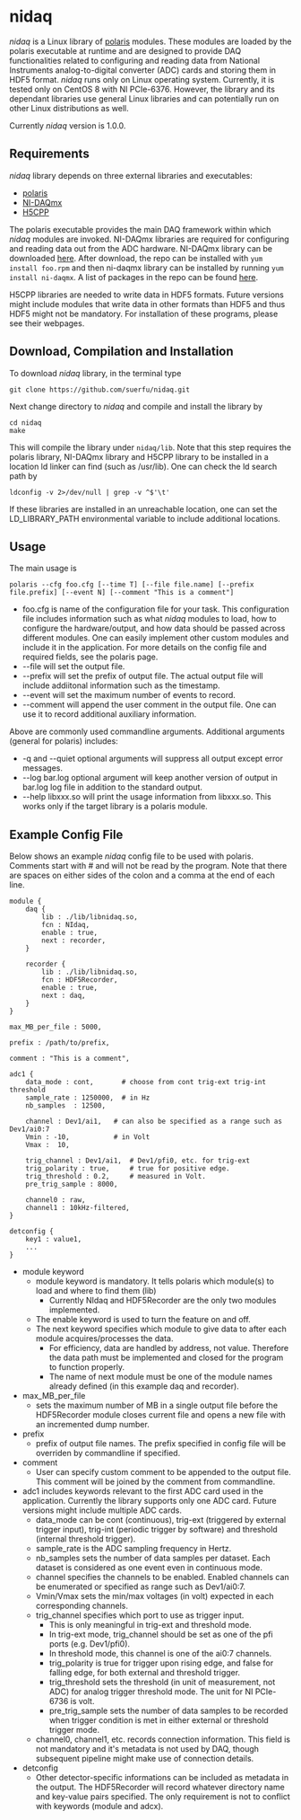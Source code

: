 # nidaq

*nidaq* is a Linux library of [polaris](https://github.com/suerfu/polaris) modules. These modules are loaded by the polaris executable at runtime and are designed to provide DAQ functionalities related to configuring and reading data from National Instruments analog-to-digital converter (ADC) cards and storing them in HDF5 format. *nidaq* runs only on Linux operating system. Currently, it is tested only on CentOS 8 with NI PCIe-6376. However, the library and its dependant libraries use general Linux libraries and can potentially run on other Linux distributions as well.

Currently *nidaq* version is 1.0.0.

## Requirements
*nidaq* library depends on three external libraries and executables:
+ [polaris](https://github.com/suerfu/polaris)
+ [NI-DAQmx](https://www.ni.com/en-us/support/documentation/supplemental/18/daqmx-for-desktop-linux-tools.html)
+ [H5CPP](http://h5cpp.org/)

The polaris executable provides the main DAQ framework within which *nidaq* modules are invoked. NI-DAQmx libraries are required for configuring and reading data out from the ADC hardware. NI-DAQmx library can be downloaded [here](https://www.ni.com/en-us/support/downloads/drivers/download.ni-daqmx.html#428058). After download, the repo can be installed with `yum install foo.rpm` and then ni-daqmx library can be installed by running `yum install ni-daqmx`. A list of packages in the repo can be found [here](https://www.ni.com/pdf/manuals/378353f.html).

H5CPP libraries are needed to write data in HDF5 formats. Future versions might include modules that write data in other formats than HDF5 and thus HDF5 might not be mandatory. For installation of these programs, please see their webpages.


## Download, Compilation and Installation
To download *nidaq* library, in the terminal type
```
git clone https://github.com/suerfu/nidaq.git
```
Next change directory to *nidaq* and compile and install the library by
```
cd nidaq
make
```
This will compile the library under `nidaq/lib`. Note that this step requires the polaris library, NI-DAQmx library and H5CPP library to be installed in a location ld linker can find (such as /usr/lib). One can check the ld search path by
```
ldconfig -v 2>/dev/null | grep -v ^$'\t'
```
If these libraries are installed in an unreachable location, one can set the LD_LIBRARY_PATH environmental variable to include additional locations.


## Usage

The main usage is
```
polaris --cfg foo.cfg [--time T] [--file file.name] [--prefix file.prefix] [--event N] [--comment "This is a comment"]
```
+ foo.cfg is name of the configuration file for your task. This configuration file includes information such as what *nidaq* modules to load, how to configure the hardware/output, and how data should be passed across different modules. One can easily implement other custom modules and include it in the application. For more details on the config file and required fields, see the polaris page.
+ --file will set the output file.
+ --prefix will set the prefix of output file. The actual output file will include addiitonal information such as the timestamp.
+ --event will set the maximum number of events to record.
+ --comment will append the user comment in the output file. One can use it to record additional auxiliary information.

Above are commonly used commandline arguments. Additional arguments (general for polaris) includes:
+ -q and --quiet optional arguments will suppress all output except error messages.
+ --log bar.log optional argument will keep another version of output in bar.log log file in addition to the standard output.
+ --help libxxx.so will print the usage information from libxxx.so. This works only if the target library is a polaris module.

## Example Config File

Below shows an example *nidaq* config file to be used with polaris. Comments start with # and will not be read by the program. Note that there are spaces on either sides of the colon and a comma at the end of each line.
```
module {
    daq { 
        lib : ./lib/libnidaq.so,
        fcn : NIdaq,
        enable : true,
        next : recorder,
    }   

    recorder { 
        lib : ./lib/libnidaq.so,
        fcn : HDF5Recorder,
        enable : true,
        next : daq,
    }   
}

max_MB_per_file : 5000,

prefix : /path/to/prefix,

comment : "This is a comment",

adc1 {
    data_mode : cont,       # choose from cont trig-ext trig-int threshold
    sample_rate : 1250000,  # in Hz
    nb_samples  : 12500,

    channel : Dev1/ai1,   # can also be specified as a range such as Dev1/ai0:7
    Vmin : -10,           # in Volt
    Vmax :  10, 
    
    trig_channel : Dev1/ai1,  # Dev1/pfi0, etc. for trig-ext
    trig_polarity : true,     # true for positive edge.
    trig_threshold : 0.2,     # measured in Volt.
    pre_trig_sample : 8000,
 
    channel0 : raw,
    channel1 : 10kHz-filtered,
}

detconfig {
    key1 : value1,
    ...
}
```

+ module keyword
  - module keyword is mandatory. It tells polaris which module(s) to load and where to find them (lib)
    + Currently NIdaq and HDF5Recorder are the only two modules implemented.
  - The enable keyword is used to turn the feature on and off.
  - The next keyword specifies which module to give data to after each module acquires/processes the data.
    + For efficiency, data are handled by address, not value. Therefore the data path must be implemented and closed for the program to function properly.
    + The name of next module must be one of the module names already defined (in this example daq and recorder).
+ max_MB_per_file
  - sets the maximum number of MB in a single output file before the HDF5Recorder module closes current file and opens a new file with an incremented dump number.
+ prefix
  - prefix of output file names. The prefix specified in config file will be overriden by commandline if specified.
+ comment
  - User can specify custom comment to be appended to the output file. This comment will be joined by the comment from commandline.
+ adc1 includes keywords relevant to the first ADC card used in the application. Currently the library supports only one ADC card. Future versions might include multiple ADC cards.
  - data_mode can be cont (continuous), trig-ext (triggered by external trigger input), trig-int (periodic trigger by software) and threshold (internal threshold trigger).
  - sample_rate is the ADC sampling frequency in Hertz.
  - nb_samples sets the number of data samples per dataset. Each dataset is considered as one event even in continuous mode.
  - channel specifies the channels to be enabled. Enabled channels can be enumerated or specified as range such as Dev1/ai0:7.
  - Vmin/Vmax sets the min/max voltages (in volt) expected in each corresponding channels.
  - trig_channel specifies which port to use as trigger input.
    + This is only meaningful in trig-ext and threshold mode.
    + In trig-ext mode, trig_channel should be set as one of the pfi ports (e.g. Dev1/pfi0).
    + In threshold mode, this channel is one of the ai0:7 channels.
    + trig_polarity is true for trigger upon rising edge, and false for falling edge, for both external and threshold trigger.
    + trig_threshold sets the threshold (in unit of measurement, not ADC) for analog trigger threshold mode. The unit for NI PCIe-6736 is volt.
    + pre_trig_sample sets the number of data samples to be recorded when trigger condition is met in either external or threshold trigger mode.
  - channel0, channel1, etc. records connection information. This field is not mandatory and it's metadata is not used by DAQ, though subsequent pipeline might make use of connection details.
+ detconfig
  - Other detector-specific informations can be included as metadata in the output. The HDF5Recorder will record whatever directory name and key-value pairs specified. The only requirement is not to conflict with keywords (module and adcx).
